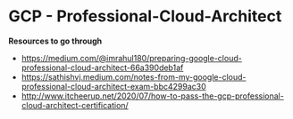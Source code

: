 # GCP - Professional-Cloud-Architect

<b>Resources to go through </b>

- https://medium.com/@imrahul180/preparing-google-cloud-professional-cloud-architect-66a390deb1af
- https://sathishvj.medium.com/notes-from-my-google-cloud-professional-cloud-architect-exam-bbc4299ac30
- http://www.itcheerup.net/2020/07/how-to-pass-the-gcp-professional-cloud-architect-certification/
